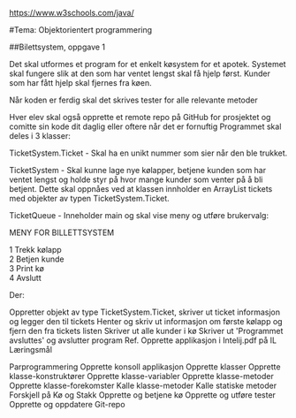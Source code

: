 https://www.w3schools.com/java/ 

#Tema: Objektorientert programmering

##Bilettsystem, oppgave 1

Det skal utformes et program for et enkelt køsystem for et apotek. Systemet skal fungere slik at den som har ventet lengst skal få hjelp først. Kunder som har fått hjelp skal fjernes fra køen.

Når koden er ferdig skal det skrives tester for alle relevante metoder

Hver elev skal også opprette et remote repo på GitHub for prosjektet og comitte sin kode dit daglig eller oftere når det er fornuftig
Programmet skal deles i 3 klasser:

TicketSystem.Ticket - Skal ha en unikt nummer som sier når den ble trukket.

TicketSystem - Skal kunne lage nye kølapper, betjene kunden som har ventet lengst og holde styr på hvor mange kunder som venter på å bli betjent. Dette skal oppnåes ved at klassen innholder en ArrayList tickets med objekter av typen TicketSystem.Ticket.

TicketQueue - Inneholder main og skal vise meny og utføre brukervalg:

MENY FOR BILLETTSYSTEM

1 Trekk kølapp <br>
2 Betjen kunde <br>
3 Print kø <br>
4 Avslutt <br>

Der:

Oppretter objekt av type TicketSystem.Ticket, skriver ut ticket informasjon og legger den til tickets
Henter og skriv ut informasjon om første kølapp og fjern den fra tickets listen
Skriver ut alle kunder i kø
Skriver ut 'Programmet avsluttes' og avslutter program
Ref. Opprette applikasjon i Intelij.pdf på IL
Læringsmål

Parprogrammering
Opprette konsoll applikasjon
Opprette klasser
Opprette klasse-konstruktører
Opprette klasse-variabler
Opprette klasse-metoder
Opprette klasse-forekomster
Kalle klasse-metoder
Kalle statiske metoder
Forskjell på Kø og Stakk
Opprette og betjene kø
Opprette og utføre tester
Opprette og oppdatere Git-repo

